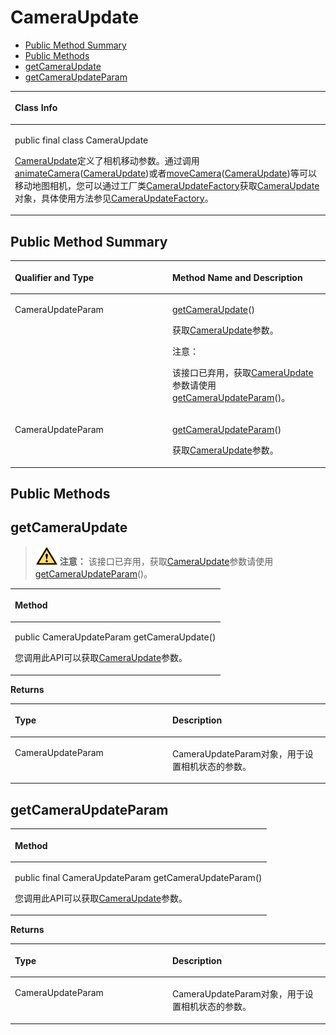 # CameraUpdate<a name="ZH-CN_TOPIC_0000001145781029"></a>

-   [Public Method Summary](#section196311271188)
-   [Public Methods](#section5258112311597)
-   [getCameraUpdate](#section12885172015592)
-   [getCameraUpdateParam](#section177569525173)


<a name="table103mcpsimp"></a>
<table><thead align="left"><tr id="row107mcpsimp"><th class="cellrowborder" valign="top" width="100%" id="mcps1.1.2.1.1"><p id="p25980mcpsimp"><a name="p25980mcpsimp"></a><a name="p25980mcpsimp"></a>Class Info</p>
</th>
</tr>
</thead>
<tbody><tr id="row110mcpsimp"><td class="cellrowborder" valign="top" width="100%" headers="mcps1.1.2.1.1 "><p id="p963912113816"><a name="p963912113816"></a><a name="p963912113816"></a>public final class CameraUpdate</p>
<p id="p112mcpsimp"><a name="p112mcpsimp"></a><a name="p112mcpsimp"></a><a href="cameraupdate.md">CameraUpdate</a>定义了相机移动参数。通过调用<a href="huaweimap.md#section13382161444614">animateCamera</a>(<a href="cameraupdate.md">CameraUpdate</a>)或者<a href="huaweimap.md#section168451531308">moveCamera</a>(<a href="cameraupdate.md">CameraUpdate</a>)等可以移动地图相机，您可以通过工厂类<a href="cameraupdatefactory.md">CameraUpdateFactory</a>获取<a href="cameraupdate.md">CameraUpdate</a>对象，具体使用方法参见<a href="cameraupdatefactory.md">CameraUpdateFactory</a>。</p>
</td>
</tr>
</tbody>
</table>

## Public Method Summary<a name="section196311271188"></a>

<a name="table1890314411112"></a>
<table><thead align="left"><tr id="row0903241131117"><th class="cellrowborder" valign="top" width="50%" id="mcps1.1.3.1.1"><p id="p18903184141115"><a name="p18903184141115"></a><a name="p18903184141115"></a>Qualifier and Type</p>
</th>
<th class="cellrowborder" valign="top" width="50%" id="mcps1.1.3.1.2"><p id="p590315416114"><a name="p590315416114"></a><a name="p590315416114"></a>Method Name and Description</p>
</th>
</tr>
</thead>
<tbody><tr id="row4903154118118"><td class="cellrowborder" valign="top" width="50%" headers="mcps1.1.3.1.1 "><p id="p8903141171117"><a name="p8903141171117"></a><a name="p8903141171117"></a>CameraUpdateParam</p>
</td>
<td class="cellrowborder" valign="top" width="50%" headers="mcps1.1.3.1.2 "><p id="p181085137157"><a name="p181085137157"></a><a name="p181085137157"></a><a href="#section12885172015592">getCameraUpdate</a>()</p>
<p id="p72634715506"><a name="p72634715506"></a><a name="p72634715506"></a>获取<a href="cameraupdate.md">CameraUpdate</a>参数。</p>
<div class="caution" id="note7119174217541"><a name="note7119174217541"></a><a name="note7119174217541"></a><span class="cautiontitle"> 注意： </span><div class="cautionbody"><p id="p1119114245418"><a name="p1119114245418"></a><a name="p1119114245418"></a>该接口已弃用，获取<a href="cameraupdate.md">CameraUpdate</a>参数请使用<a href="#section177569525173">getCameraUpdateParam</a>()。</p>
</div></div>
</td>
</tr>
<tr id="row2813161341416"><td class="cellrowborder" valign="top" width="50%" headers="mcps1.1.3.1.1 "><p id="p198146135143"><a name="p198146135143"></a><a name="p198146135143"></a>CameraUpdateParam</p>
</td>
<td class="cellrowborder" valign="top" width="50%" headers="mcps1.1.3.1.2 "><p id="p1481421391414"><a name="p1481421391414"></a><a name="p1481421391414"></a><a href="#section177569525173">getCameraUpdateParam</a>()</p>
<p id="p4704438141615"><a name="p4704438141615"></a><a name="p4704438141615"></a>获取<a href="cameraupdate.md">CameraUpdate</a>参数。</p>
</td>
</tr>
</tbody>
</table>

## Public Methods<a name="section5258112311597"></a>

## getCameraUpdate<a name="section12885172015592"></a>

>![](public_sys-resources/icon-caution.gif) **注意：** 
>该接口已弃用，获取[CameraUpdate](cameraupdate.md)参数请使用[getCameraUpdateParam](#section177569525173)\(\)。

<a name="table1773216367199"></a>
<table><thead align="left"><tr id="row137321436181911"><th class="cellrowborder" valign="top" width="100%" id="mcps1.1.2.1.1"><p id="p177321036101910"><a name="p177321036101910"></a><a name="p177321036101910"></a>Method</p>
</th>
</tr>
</thead>
<tbody><tr id="row197321036131914"><td class="cellrowborder" valign="top" width="100%" headers="mcps1.1.2.1.1 "><p id="p97321036141919"><a name="p97321036141919"></a><a name="p97321036141919"></a>public CameraUpdateParam getCameraUpdate()</p>
<p id="p162914176548"><a name="p162914176548"></a><a name="p162914176548"></a>您调用此API可以获取<a href="cameraupdate.md">CameraUpdate</a>参数。</p>
</td>
</tr>
</tbody>
</table>

**Returns**

<a name="table647317194239"></a>
<table><thead align="left"><tr id="row847361919238"><th class="cellrowborder" valign="top" width="50%" id="mcps1.1.3.1.1"><p id="p1473519182315"><a name="p1473519182315"></a><a name="p1473519182315"></a>Type</p>
</th>
<th class="cellrowborder" valign="top" width="50%" id="mcps1.1.3.1.2"><p id="p347315193233"><a name="p347315193233"></a><a name="p347315193233"></a>Description</p>
</th>
</tr>
</thead>
<tbody><tr id="row34730199230"><td class="cellrowborder" valign="top" width="50%" headers="mcps1.1.3.1.1 "><p id="p54733192234"><a name="p54733192234"></a><a name="p54733192234"></a>CameraUpdateParam</p>
</td>
<td class="cellrowborder" valign="top" width="50%" headers="mcps1.1.3.1.2 "><p id="p13473171902317"><a name="p13473171902317"></a><a name="p13473171902317"></a>CameraUpdateParam对象，用于设置相机状态的参数。</p>
</td>
</tr>
</tbody>
</table>

## getCameraUpdateParam<a name="section177569525173"></a>

<a name="table12757185210176"></a>
<table><thead align="left"><tr id="row4757125241710"><th class="cellrowborder" valign="top" width="100%" id="mcps1.1.2.1.1"><p id="p1775713522178"><a name="p1775713522178"></a><a name="p1775713522178"></a>Method</p>
</th>
</tr>
</thead>
<tbody><tr id="row18757552151710"><td class="cellrowborder" valign="top" width="100%" headers="mcps1.1.2.1.1 "><p id="p2757115241711"><a name="p2757115241711"></a><a name="p2757115241711"></a>public final CameraUpdateParam getCameraUpdateParam()</p>
<p id="p575735211173"><a name="p575735211173"></a><a name="p575735211173"></a>您调用此API可以获取<a href="cameraupdate.md">CameraUpdate</a>参数。</p>
</td>
</tr>
</tbody>
</table>

**Returns**

<a name="table167574526172"></a>
<table><thead align="left"><tr id="row207571452111711"><th class="cellrowborder" valign="top" width="50%" id="mcps1.1.3.1.1"><p id="p575765217179"><a name="p575765217179"></a><a name="p575765217179"></a>Type</p>
</th>
<th class="cellrowborder" valign="top" width="50%" id="mcps1.1.3.1.2"><p id="p2075716529178"><a name="p2075716529178"></a><a name="p2075716529178"></a>Description</p>
</th>
</tr>
</thead>
<tbody><tr id="row27571852131710"><td class="cellrowborder" valign="top" width="50%" headers="mcps1.1.3.1.1 "><p id="p575725218170"><a name="p575725218170"></a><a name="p575725218170"></a>CameraUpdateParam</p>
</td>
<td class="cellrowborder" valign="top" width="50%" headers="mcps1.1.3.1.2 "><p id="p275719523173"><a name="p275719523173"></a><a name="p275719523173"></a>CameraUpdateParam对象，用于设置相机状态的参数。</p>
</td>
</tr>
</tbody>
</table>

